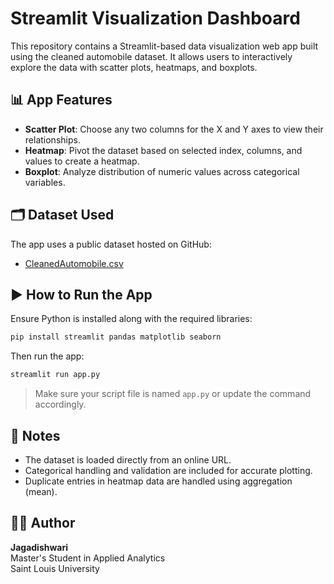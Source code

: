# Streamlit Visualization Dashboard

This repository contains a Streamlit-based data visualization web app built using the cleaned automobile dataset. It allows users to interactively explore the data with scatter plots, heatmaps, and boxplots.

## 📊 App Features

- **Scatter Plot**: Choose any two columns for the X and Y axes to view their relationships.
- **Heatmap**: Pivot the dataset based on selected index, columns, and values to create a heatmap.
- **Boxplot**: Analyze distribution of numeric values across categorical variables.

## 🗂️ Dataset Used

The app uses a public dataset hosted on GitHub:
- [CleanedAutomobile.csv](https://raw.githubusercontent.com/klamsal/Fall2024Exam/refs/heads/main/CleanedAutomobile.csv)

## ▶️ How to Run the App

Ensure Python is installed along with the required libraries:

```bash
pip install streamlit pandas matplotlib seaborn
```

Then run the app:

```bash
streamlit run app.py
```

> Make sure your script file is named `app.py` or update the command accordingly.

## 📌 Notes

- The dataset is loaded directly from an online URL.
- Categorical handling and validation are included for accurate plotting.
- Duplicate entries in heatmap data are handled using aggregation (mean).

## 👩‍💻 Author

**Jagadishwari**  
Master's Student in Applied Analytics  
Saint Louis University

